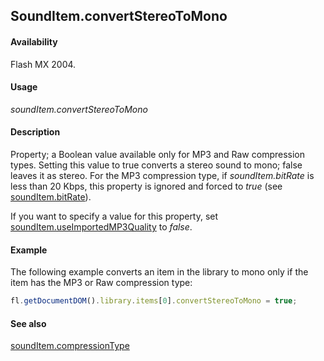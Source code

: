 ## SoundItem.convertStereoToMono

#### Availability

Flash MX 2004.

#### Usage

*soundItem.convertStereoToMono*

#### Description

Property; a Boolean value available only for MP3 and Raw compression types. Setting this value to true converts a stereo sound to mono; false leaves it as stereo. For the MP3 compression type, if *soundItem.bitRate* is less than 20 Kbps, this property is ignored and forced to *true* (see [soundItem.bitRate](../SoundItem_object/soundItem.md)).

If you want to specify a value for this property, set [soundItem.useImportedMP3Quality](../SoundItem_object/soundIt13.md) to *false*.

#### Example

The following example converts an item in the library to mono only if the item has the MP3 or Raw compression type:

```javascript
fl.getDocumentDOM().library.items[0].convertStereoToMono = true;

```

#### See also

[soundItem.compressionType](../SoundItem_object/soundIte2.md)

